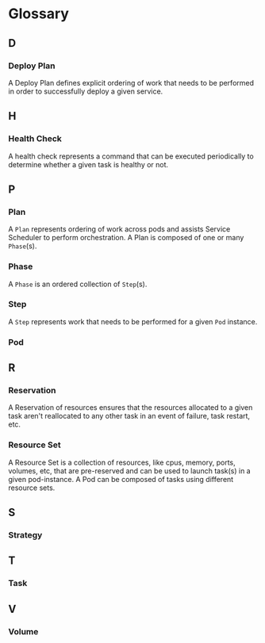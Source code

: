 # Glossary

## D

### Deploy Plan
A Deploy Plan defines explicit ordering of work that needs to be performed in order to successfully deploy a given service.

## H

### Health Check
A health check represents a command that can be executed periodically to determine whether a given task is healthy or not. 

## P

### Plan
A `Plan` represents ordering of work across pods and assists Service Scheduler to perform orchestration. A Plan is composed of one or many `Phase`(s).

### Phase
A `Phase` is an ordered collection of `Step`(s).

### Step
A `Step` represents work that needs to be performed for a given `Pod` instance.

### Pod

## R

### Reservation
A Reservation of resources ensures that the resources allocated to a given task aren't reallocated to any other task in an event of failure, task restart, etc.

### Resource Set
A Resource Set is a collection of resources, like cpus, memory, ports, volumes, etc, that are pre-reserved and can be used to launch task(s) in a given pod-instance. A Pod can be composed of tasks using different resource sets.

## S

### Strategy

## T

### Task

## V

### Volume
